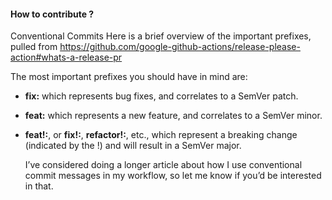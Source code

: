 #### How to contribute ?

Conventional Commits
Here is a brief overview of the important prefixes, pulled from https://github.com/google-github-actions/release-please-action#whats-a-release-pr

The most important prefixes you should have in mind are:

- <b>fix:</b> which represents bug fixes, and correlates to a SemVer patch.
- <b>feat:</b> which represents a new feature, and correlates to a SemVer minor.
- <b>feat!:</b>, or <b>fix!:</b>, <b>refactor!:</b>, etc., which represent a breaking change (indicated by the !) and will result in a SemVer major.

  I’ve considered doing a longer article about how I use conventional commit messages in my workflow, so let me know if you’d be interested in that.
